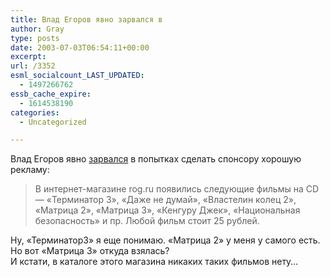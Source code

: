 ```yaml
---
title: Влад Егоров явно зарвался в
author: Gray
type: posts
date: 2003-07-03T06:54:11+00:00
excerpt:
url: /3352
esml_socialcount_LAST_UPDATED:
  - 1497266762
essb_cache_expire:
  - 1614538190
categories:
  - Uncategorized

---
```








Влад Егоров явно <a href="http://anfrax.ru/03.07.2003/15/comments" target="_blank">зарвался</a> в попытках сделать спонсору хорошую рекламу:

> В интернет-магазине rog.ru появились следующие фильмы на CD &#8212; &laquo;Терминатор 3&raquo;, &laquo;Даже не думай&raquo;, &laquo;Властелин колец 2&raquo;, &laquo;Матрица 2&raquo;, &laquo;Матрица 3&raquo;, &laquo;Кенгуру Джек&raquo;, &laquo;Национальная безопасность&raquo; и пр. Любой фильм стоит 25 рублей. 

Ну, &#171;Терминатор3&#187; я еще понимаю. &#171;Матрица 2&#187; у меня у самого есть. Но вот &#171;Матрица 3&#187; откуда взялась?  
И кстати, в каталоге этого магазина никаких таких фильмов нету&#8230;
